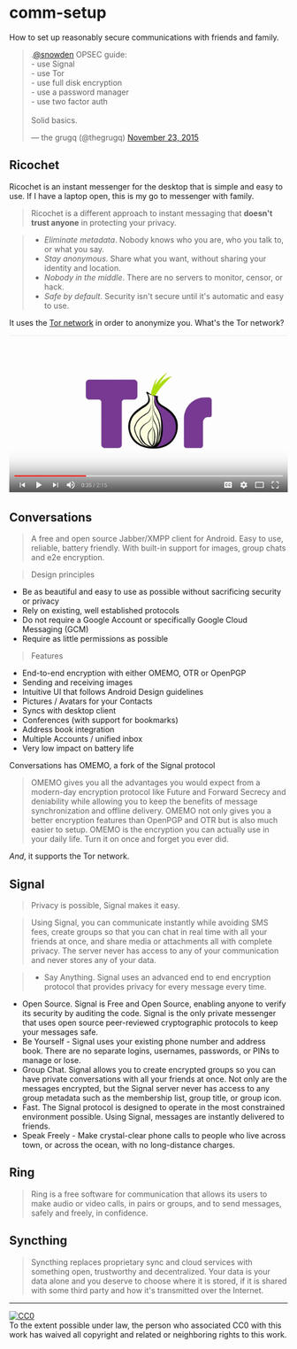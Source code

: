 # comm-setup
How to set up reasonably secure communications with friends and family.

<blockquote class="twitter-tweet" data-lang="en"><p lang="en" dir="ltr">.<a href="https://twitter.com/Snowden">@snowden</a> OPSEC guide:<br>- use Signal<br>- use Tor<br>- use full disk encryption<br>- use a password manager<br>- use two factor auth<br><br>Solid basics.</p>&mdash; the grugq (@thegrugq) <a href="https://twitter.com/thegrugq/status/668767879299399682">November 23, 2015</a></blockquote>
<script async src="//platform.twitter.com/widgets.js" charset="utf-8"></script>

## Ricochet

Ricochet is an instant messenger for the desktop that is simple and easy to use. If I have a laptop open, this is my go to messenger with family.

> Ricochet is a different approach to instant messaging that **doesn't trust anyone** in protecting your privacy.

> * *Eliminate metadata*. Nobody knows who you are, who you talk to, or what you say.
> * *Stay anonymous*. Share what you want, without sharing your identity and location.
> * *Nobody in the middle*. There are no servers to monitor, censor, or hack.
> * *Safe by default*. Security isn't secure until it's automatic and easy to use.

It uses the [Tor network]() in order to anonymize you. What's the Tor network?

[![Tor Project Animation](torvideoscreen.png)](https://www.youtube.com/watch?v=JWII85UlzKw)

## Conversations

> A free and open source Jabber/XMPP client for Android. Easy to use, reliable, battery friendly. With built-in support for images, group chats and e2e encryption.

> Design principles
* Be as beautiful and easy to use as possible without sacrificing security or privacy
* Rely on existing, well established protocols
* Do not require a Google Account or specifically Google Cloud Messaging (GCM)
* Require as little permissions as possible

> Features
* End-to-end encryption with either OMEMO, OTR or OpenPGP
* Sending and receiving images
* Intuitive UI that follows Android Design guidelines
* Pictures / Avatars for your Contacts
* Syncs with desktop client
* Conferences (with support for bookmarks)
* Address book integration
* Multiple Accounts / unified inbox
* Very low impact on battery life

Conversations has OMEMO, a fork of the Signal protocol

> OMEMO gives you all the advantages you would expect from a modern-day encryption protocol like Future and Forward Secrecy and deniability while allowing you to keep the benefits of message synchronization and offline delivery. OMEMO not only gives you a better encryption features than OpenPGP and OTR but is also much easier to setup. OMEMO is the encryption you can actually use in your daily life. Turn it on once and forget you ever did.

*And*, it supports the Tor network.

## Signal

> Privacy is possible, Signal makes it easy.

> Using Signal, you can communicate instantly while avoiding SMS fees, create groups so that you can chat in real time with all your friends at once, and share media or attachments all with complete privacy. The server never has access to any of your communication and never stores any of your data.

> * Say Anything. Signal uses an advanced end to end encryption protocol that provides privacy for every message every time.
* Open Source. Signal is Free and Open Source, enabling anyone to verify its security by auditing the code. Signal is the only private messenger that uses open source peer-reviewed cryptographic protocols to keep your messages safe.
* Be Yourself - Signal uses your existing phone number and address book. There are no separate logins, usernames, passwords, or PINs to manage or lose.
* Group Chat. Signal allows you to create encrypted groups so you can have private conversations with all your friends at once. Not only are the messages encrypted, but the Signal server never has access to any group metadata such as the membership list, group title, or group icon.
* Fast. The Signal protocol is designed to operate in the most constrained environment possible. Using Signal, messages are instantly delivered to friends.
* Speak Freely - Make crystal-clear phone calls to people who live across town, or across the ocean, with no long-distance charges.

## Ring

> Ring is a free software for communication that allows its users to make audio or video calls, in pairs or groups, and to send messages, safely and freely, in confidence.

## Syncthing

> Syncthing replaces proprietary sync and cloud services with something open, trustworthy and decentralized. Your data is your data alone and you deserve to choose where it is stored, if it is shared with some third party and how it's transmitted over the Internet.

---

<p xmlns:dct="http://purl.org/dc/terms/">
  <a rel="license"
     href="http://creativecommons.org/publicdomain/zero/1.0/">
    <img src="http://i.creativecommons.org/p/zero/1.0/88x31.png" style="border-style: none;" alt="CC0" />
  </a>
  <br />
  To the extent possible under law,
  <span rel="dct:publisher" resource="[_:publisher]">the person who associated CC0</span>
  with this work has waived all copyright and related or neighboring
  rights to this work.
</p>
